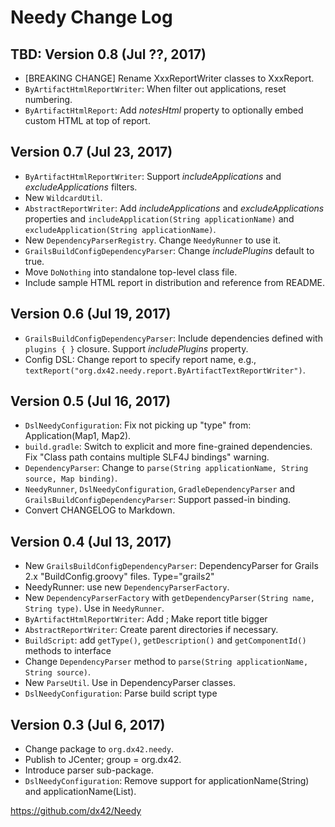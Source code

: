 # Needy Change Log

TBD: Version 0.8 (Jul ??, 2017)
--------------------------------------------------
- [BREAKING CHANGE] Rename XxxReportWriter classes to XxxReport.
- `ByArtifactHtmlReportWriter`: When filter out applications, reset numbering.
- `ByArtifactHtmlReport`: Add *notesHtml* property to optionally embed custom HTML at top of report.


Version 0.7 (Jul 23, 2017)
--------------------------------------------------
- `ByArtifactHtmlReportWriter`: Support *includeApplications* and *excludeApplications* filters.
- New `WildcardUtil`.
- `AbstractReportWriter`: Add *includeApplications* and *excludeApplications* properties and `includeApplication(String applicationName)` and `excludeApplication(String applicationName)`.
- New `DependencyParserRegistry`. Change `NeedyRunner` to use it.
- `GrailsBuildConfigDependencyParser`: Change *includePlugins* default to true.
- Move `DoNothing` into standalone top-level class file.
- Include sample HTML report in distribution and reference from README.


Version 0.6 (Jul 19, 2017)
--------------------------------------------------
- `GrailsBuildConfigDependencyParser`: Include dependencies defined with `plugins { }` closure. Support *includePlugins* property.
- Config DSL: Change report to specify report name, e.g., `textReport("org.dx42.needy.report.ByArtifactTextReportWriter")`.


Version 0.5 (Jul 16, 2017)
--------------------------------------------------
- `DslNeedyConfiguration`: Fix not picking up "type" from: Application(Map1, Map2).
- `build.gradle`: Switch to explicit and more fine-grained dependencies. Fix "Class path contains multiple SLF4J bindings" warning.
- `DependencyParser`: Change to `parse(String applicationName, String source, Map binding)`.
- `NeedyRunner`, `DslNeedyConfiguration`, `GradleDependencyParser` and `GrailsBuildConfigDependencyParser`: Support passed-in binding.
- Convert CHANGELOG to Markdown.


Version 0.4 (Jul 13, 2017)
--------------------------------------------------
- New `GrailsBuildConfigDependencyParser`: DependencyParser for Grails 2.x "BuildConfig.groovy" files. Type="grails2"
- NeedyRunner: use new `DependencyParserFactory`.
- New `DependencyParserFactory` with `getDependencyParser(String name, String type)`. Use in `NeedyRunner`.
- `ByArtifactHtmlReportWriter`: Add <meta http-equiv="Content-Type" content="text/html">; Make report title bigger
- `AbstractReportWriter`: Create parent directories if necessary.
- `BuildScript`: add `getType()`, `getDescription()` and `getComponentId()` methods to interface
- Change `DependencyParser` method to `parse(String applicationName, String source)`.
- New `ParseUtil`. Use in DependencyParser classes.
- `DslNeedyConfiguration`: Parse build script type


Version 0.3 (Jul 6, 2017)
--------------------------------------------------
- Change package to `org.dx42.needy`.
- Publish to JCenter; group = org.dx42.
- Introduce parser sub-package.
- `DslNeedyConfiguration`: Remove support for applicationName(String) and applicationName(List<String>).

<https://github.com/dx42/Needy>
